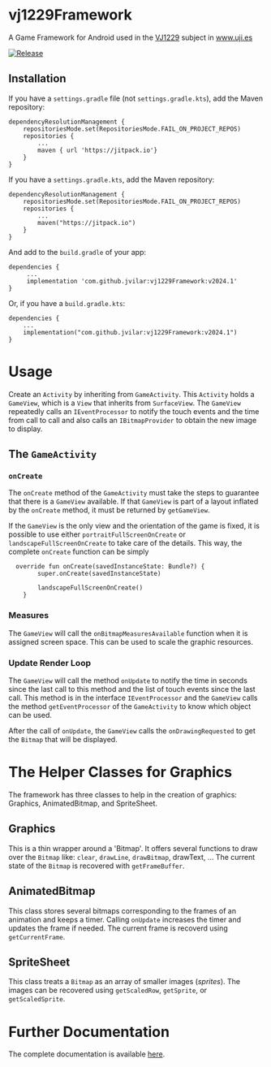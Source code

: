 # vj1229Framework
A Game Framework for Android used in the [VJ1229](https://ujiapps.uji.es/sia/rest/publicacion/2020/estudio/231/asignatura/VJ1229) subject in www.uji.es

[![Release](https://jitpack.io/v/com.github.jvilar/vj1229framework.svg)](https://jitpack.io/#com.github.jvilar/vj1229framework)

## Installation

If you have a `settings.gradle` file (not `settings.gradle.kts`), add the Maven repository:

```
dependencyResolutionManagement {
    repositoriesMode.set(RepositoriesMode.FAIL_ON_PROJECT_REPOS)
    repositories {
        ...
        maven { url 'https://jitpack.io'}
    }
}
```

If you have a `settings.gradle.kts`, add the Maven repository:

```
dependencyResolutionManagement {
    repositoriesMode.set(RepositoriesMode.FAIL_ON_PROJECT_REPOS)
    repositories {
        ...
        maven("https://jitpack.io")
    }
}
```

And add to the `build.gradle` of your app:

```
dependencies {
     ...
     implementation 'com.github.jvilar:vj1229Framework:v2024.1'
}
```

Or, if you have a `build.gradle.kts`:

```
dependencies {
    ...
    implementation("com.github.jvilar:vj1229Framework:v2024.1")
}
```

# Usage

Create an `Activity` by inheriting from `GameActivity`. This `Activity` holds
a `GameView`, which is a `View` that inherits from `SurfaceView`. The `GameView`
repeatedly calls an `IEventProcessor` to notify the touch events and the time
from call to call and also calls an `IBitmapProvider` to obtain the new image to
display.

## The `GameActivity`

### `onCreate`

The `onCreate` method of the `GameActivity` must take the steps to guarantee that
there is a `GameView` available. If that `GameView` is part of a layout inflated
by the `onCreate` method, it must be returned by `getGameView`.

If the `GameView` is the only view and the orientation of the game is fixed, it
is possible to use either `portraitFullScreenOnCreate` or `landscapeFullScreenOnCreate`
to take care of the details. This way, the complete `onCreate` function can be simply

```
  override fun onCreate(savedInstanceState: Bundle?) {
        super.onCreate(savedInstanceState)

        landscapeFullScreenOnCreate()
    }
```

### Measures

The `GameView` will call the `onBitmapMeasuresAvailable` function when it is assigned
screen space. This can be used to scale the graphic resources.

### Update Render Loop

The `GameView` will call the method `onUpdate` to notify the time in seconds since the
last call to this method and the list of touch events since the last call. This method
is in the interface `IEventProcessor` and the `GameView` calls the method `getEventProcessor`
of the `GameActivity` to know which object can be used.

After the call of `onUpdate`, the `GameView` calls the `onDrawingRequested` to get the `Bitmap`
that will be displayed.

# The Helper Classes for Graphics

The framework has three classes to help in the creation of graphics: Graphics, AnimatedBitmap, and SpriteSheet.

## Graphics

This is a thin wrapper around a 'Bitmap'. It offers several functions to draw over the `Bitmap` like:
`clear`, `drawLine`, `drawBitmap`, drawText, ...
The current state of the `Bitmap` is recovered with `getFrameBuffer`.

## AnimatedBitmap

This class stores several bitmaps corresponding to the frames of an animation and keeps a timer.
Calling `onUpdate` increases the timer and updates the frame if needed. The current frame is
recoverd using `getCurrentFrame`.

## SpriteSheet

This class treats a `Bitmap` as an array of smaller images (*sprites*). The images can be recovered using
`getScaledRow`, `getSprite`, or `getScaledSprite`.

# Further Documentation

The complete documentation is available [here](https://www3.uji.es/~jvilar/vj1229Framework).

